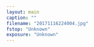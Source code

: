 ```yaml
---
layout: main
caption: ""
filename: "20171116224004.jpg"
fstop: "Unknown"
exposure: "Unknown"
---
```

